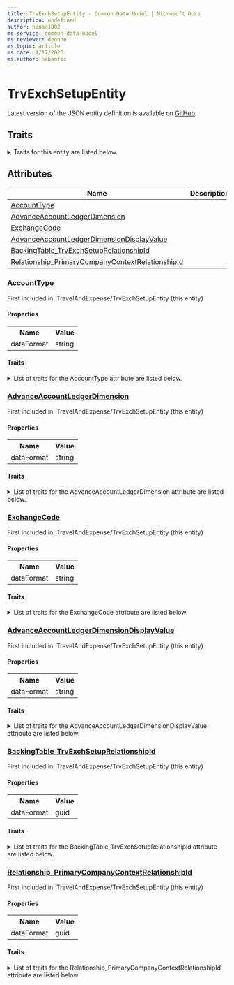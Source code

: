 ```yaml
---
title: TrvExchSetupEntity - Common Data Model | Microsoft Docs
description: undefined
author: nenad1002
ms.service: common-data-model
ms.reviewer: deonhe
ms.topic: article
ms.date: 4/17/2020
ms.author: nebanfic
---
```


# TrvExchSetupEntity

  
 Latest version of the JSON entity definition is available on <a href="https://github.com/Microsoft/CDM/tree/master/schemaDocuments/core/erp/Entities/Finance/TravelAndExpense/TrvExchSetupEntity.cdm.json" target="_blank">GitHub</a>.  

## Traits

<details>
<summary>Traits for this entity are listed below.  
</summary>

**is.CDM.entityVersion**  
  <table><tr><th>Parameter</th><th>Value</th><th>Data type</th><th>Explanation</th></tr><tr><td>versionNumber</td><td>"1.0.0"</td><td>string</td><td>semantic version number of the entity</td></tr></table>

**is.application.releaseVersion**  
  <table><tr><th>Parameter</th><th>Value</th><th>Data type</th><th>Explanation</th></tr><tr><td>releaseVersion</td><td>"10.0.13.0"</td><td>string</td><td>semantic version number of the application introducing this entity</td></tr></table>

</details>

## Attributes

|Name|Description|First Included in Instance|
|---|---|---|
|[AccountType](#AccountType)||<a href="TrvExchSetupEntity.md" target="_blank">TravelAndExpense/TrvExchSetupEntity</a>|
|[AdvanceAccountLedgerDimension](#AdvanceAccountLedgerDimension)||<a href="TrvExchSetupEntity.md" target="_blank">TravelAndExpense/TrvExchSetupEntity</a>|
|[ExchangeCode](#ExchangeCode)||<a href="TrvExchSetupEntity.md" target="_blank">TravelAndExpense/TrvExchSetupEntity</a>|
|[AdvanceAccountLedgerDimensionDisplayValue](#AdvanceAccountLedgerDimensionDisplayValue)||<a href="TrvExchSetupEntity.md" target="_blank">TravelAndExpense/TrvExchSetupEntity</a>|
|[BackingTable_TrvExchSetupRelationshipId](#BackingTable_TrvExchSetupRelationshipId)||<a href="TrvExchSetupEntity.md" target="_blank">TravelAndExpense/TrvExchSetupEntity</a>|
|[Relationship_PrimaryCompanyContextRelationshipId](#Relationship_PrimaryCompanyContextRelationshipId)||<a href="TrvExchSetupEntity.md" target="_blank">TravelAndExpense/TrvExchSetupEntity</a>|

### <a href=#AccountType name="AccountType">AccountType</a>

First included in: TravelAndExpense/TrvExchSetupEntity (this entity)  

#### Properties

<table><tr><th>Name</th><th>Value</th></tr><tr><td>dataFormat</td><td>string</td></tr></table>

#### Traits

<details>
<summary>List of traits for the AccountType attribute are listed below.</summary>

**is.dataFormat.character**  
**is.dataFormat.big**  
**is.dataFormat.array**  
**is.dataFormat.character**  
**is.dataFormat.array**  
</details>

### <a href=#AdvanceAccountLedgerDimension name="AdvanceAccountLedgerDimension">AdvanceAccountLedgerDimension</a>

First included in: TravelAndExpense/TrvExchSetupEntity (this entity)  

#### Properties

<table><tr><th>Name</th><th>Value</th></tr><tr><td>dataFormat</td><td>string</td></tr></table>

#### Traits

<details>
<summary>List of traits for the AdvanceAccountLedgerDimension attribute are listed below.</summary>

**is.dataFormat.character**  
**is.dataFormat.big**  
**is.dataFormat.array**  
**is.dataFormat.character**  
**is.dataFormat.array**  
</details>

### <a href=#ExchangeCode name="ExchangeCode">ExchangeCode</a>

First included in: TravelAndExpense/TrvExchSetupEntity (this entity)  

#### Properties

<table><tr><th>Name</th><th>Value</th></tr><tr><td>dataFormat</td><td>string</td></tr></table>

#### Traits

<details>
<summary>List of traits for the ExchangeCode attribute are listed below.</summary>

**is.dataFormat.character**  
**is.dataFormat.big**  
**is.dataFormat.array**  
**is.dataFormat.character**  
**is.dataFormat.array**  
</details>

### <a href=#AdvanceAccountLedgerDimensionDisplayValue name="AdvanceAccountLedgerDimensionDisplayValue">AdvanceAccountLedgerDimensionDisplayValue</a>

First included in: TravelAndExpense/TrvExchSetupEntity (this entity)  

#### Properties

<table><tr><th>Name</th><th>Value</th></tr><tr><td>dataFormat</td><td>string</td></tr></table>

#### Traits

<details>
<summary>List of traits for the AdvanceAccountLedgerDimensionDisplayValue attribute are listed below.</summary>

**is.dataFormat.character**  
**is.dataFormat.big**  
**is.dataFormat.array**  
**is.dataFormat.character**  
**is.dataFormat.array**  
</details>

### <a href=#BackingTable_TrvExchSetupRelationshipId name="BackingTable_TrvExchSetupRelationshipId">BackingTable_TrvExchSetupRelationshipId</a>

First included in: TravelAndExpense/TrvExchSetupEntity (this entity)  

#### Properties

<table><tr><th>Name</th><th>Value</th></tr><tr><td>dataFormat</td><td>guid</td></tr></table>

#### Traits

<details>
<summary>List of traits for the BackingTable_TrvExchSetupRelationshipId attribute are listed below.</summary>

**is.dataFormat.character**  
**is.dataFormat.big**  
**is.dataFormat.array**  
**is.dataFormat.guid**  
**means.identity.entityId**  
**is.linkedEntity.identifier**  
Marks the attribute(s) that hold foreign key references to a linked (used as an attribute) entity. This attribute is added to the resolved entity to enumerate the referenced entities.  <table><tr><th>Parameter</th><th>Value</th><th>Data type</th><th>Explanation</th></tr><tr><td>entityReferences</td><td><table><tr><th>entityReference</th><th>attributeReference</th></tr><tr><td><a href="../../../Tables/Finance/Expense/Reference/TrvExchSetup.md" target="_blank">/core/erp/Tables/Finance/Expense/Reference/TrvExchSetup.cdm.json/TrvExchSetup</a></td><td><a href="../../../Tables/Finance/Expense/Reference/TrvExchSetup.md#RecId" target="_blank">RecId</a></td></tr></table></td><td>entity</td><td>a reference to the constant entity holding the list of entity references</td></tr></table>

**is.dataFormat.guid**  
**is.dataFormat.character**  
**is.dataFormat.array**  
</details>

### <a href=#Relationship_PrimaryCompanyContextRelationshipId name="Relationship_PrimaryCompanyContextRelationshipId">Relationship_PrimaryCompanyContextRelationshipId</a>

First included in: TravelAndExpense/TrvExchSetupEntity (this entity)  

#### Properties

<table><tr><th>Name</th><th>Value</th></tr><tr><td>dataFormat</td><td>guid</td></tr></table>

#### Traits

<details>
<summary>List of traits for the Relationship_PrimaryCompanyContextRelationshipId attribute are listed below.</summary>

**is.dataFormat.character**  
**is.dataFormat.big**  
**is.dataFormat.array**  
**is.dataFormat.guid**  
**means.identity.entityId**  
**is.linkedEntity.identifier**  
Marks the attribute(s) that hold foreign key references to a linked (used as an attribute) entity. This attribute is added to the resolved entity to enumerate the referenced entities.  <table><tr><th>Parameter</th><th>Value</th><th>Data type</th><th>Explanation</th></tr><tr><td>entityReferences</td><td><table><tr><th>entityReference</th><th>attributeReference</th></tr><tr><td><a href="../../../Tables/Finance/Ledger/Main/CompanyInfo.md" target="_blank">/core/erp/Tables/Finance/Ledger/Main/CompanyInfo.cdm.json/CompanyInfo</a></td><td><a href="../../../Tables/Finance/Ledger/Main/CompanyInfo.md#RecId" target="_blank">RecId</a></td></tr></table></td><td>entity</td><td>a reference to the constant entity holding the list of entity references</td></tr></table>

**is.dataFormat.guid**  
**is.dataFormat.character**  
**is.dataFormat.array**  
</details>
